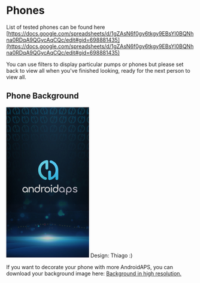 # Phones

List of tested phones can be found here
[https://docs.google.com/spreadsheets/d/1gZAsN6f0gv6tkgy9EBsYl0BQNhna0RDqA9QGycAqCQc/edit#gid=698881435](https://docs.google.com/spreadsheets/d/1gZAsN6f0gv6tkgy9EBsYl0BQNhna0RDqA9QGycAqCQc/edit#gid=698881435)

You can use filters to display particular pumps or phones but please set back to view all when you've finished looking, ready for the next person to view all.

## Phone Background

![phone background](../../images/bg_phone_thump.jpg)
Design: Thiago :) 

If you want to decorate your phone with more AndroidAPS, you can download your background image here: [Background in high resolution.](https://raw.githubusercontent.com/openaps/AndroidAPSdocs/master/docs/images/bg_phone.jpg)
